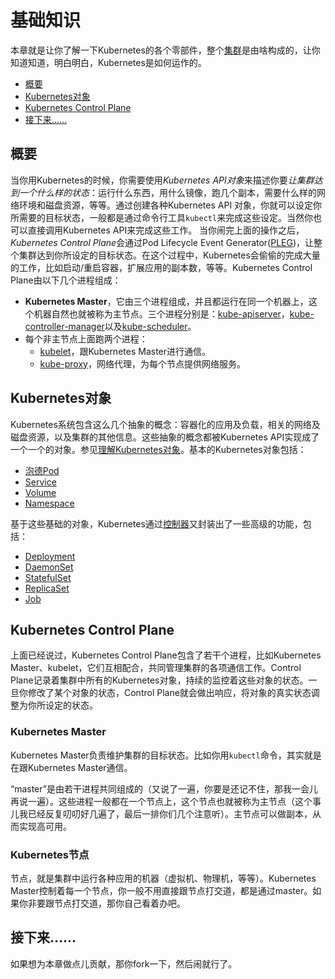 # 基础知识
本章就是让你了解一下Kubernetes的各个零部件，整个[集群](https://www.baidu.com/)是由啥构成的，让你知道知道，明白明白，Kubernetes是如何运作的。
- [概要](#概要)
- [Kubernetes对象](#Kubernetes对象)
- [Kubernetes Control Plane](#kubernetes-control-plane)
- [接下来……](#接下来)
## 概要
当你用Kubernetes的时候，你需要使用*Kubernetes API对象*来描述你要*让集群达到一个什么样的状态*：运行什么东西，用什么镜像，跑几个副本，需要什么样的网络环境和磁盘资源，等等。通过创建各种Kubernetes API 对象，你就可以设定你所需要的目标状态，一般都是通过命令行工具`kubectl`来完成这些设定。当然你也可以直接调用Kubernetes API来完成这些工作。
当你闹完上面的操作之后，*Kubernetes Control Plane*会通过Pod Lifecycle Event Generator([PLEG](https://github.com/kubernetes/community/blob/master/contributors/design-proposals/node/pod-lifecycle-event-generator.md))，让整个集群达到你所设定的目标状态。在这个过程中，Kubernetes会偷偷的完成大量的工作，比如启动/重启容器，扩展应用的副本数，等等。Kubernetes Control Plane由以下几个进程组成：

- **Kubernetes Master**，它由三个进程组成，并且都运行在同一个机器上，这个机器自然也就被称为主节点。三个进程分别是：[kube-apiserver]()，[kube-controller-manager]()以及[kube-scheduler]()。
- 每个非主节点上面跑两个进程：
   - [kubelet]()，跟Kubernetes Master进行通信。
   - [kube-proxy]()，网络代理，为每个节点提供网络服务。
## Kubernetes对象
Kubernetes系统包含这么几个抽象的概念：容器化的应用及负载，相关的网络及磁盘资源，以及集群的其他信息。这些抽象的概念都被Kubernetes API实现成了一个一个的对象。参见[理解Kubernetes对象]()。基本的Kubernetes对象包括：
- [泡德Pod]()
- [Service]()
- [Volume]()
- [Namespace]()

基于这些基础的对象，Kubernetes通过[控制器]()又封装出了一些高级的功能，包括：

- [Deployment]()
- [DaemonSet]()
- [StatefulSet]()
- [ReplicaSet]()
- [Job]()

## Kubernetes Control Plane
上面已经说过，Kubernetes Control Plane包含了若干个进程，比如Kubernetes Master、kubelet，它们互相配合，共同管理集群的各项通信工作。Control Plane记录着集群中所有的Kubernetes对象，持续的监控着这些对象的状态。一旦你修改了某个对象的状态，Control Plane就会做出响应，将对象的真实状态调整为你所设定的状态。

### Kubernetes Master
Kubernetes Master负责维护集群的目标状态。比如你用`kubectl`命令，其实就是在跟Kubernetes Master通信。

“master”是由若干进程共同组成的（又说了一遍，你要是还记不住，那我一会儿再说一遍）。这些进程一般都在一个节点上，这个节点也就被称为主节点（这个事儿我已经反复叨叨好几遍了，最后一排你们几个注意听）。主节点可以做副本，从而实现高可用。

### Kubernetes节点
节点，就是集群中运行各种应用的机器（虚拟机、物理机，等等）。Kubernetes Master控制着每一个节点，你一般不用直接跟节点打交道，都是通过master。如果你非要跟节点打交道，那你自己看着办吧。

## 接下来……
如果想为本章做点儿贡献，那你fork一下，然后闹就行了。
